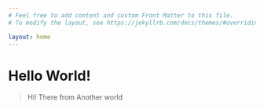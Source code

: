 ```yaml
---
# Feel free to add content and custom Front Matter to this file.
# To modify the layout, see https://jekyllrb.com/docs/themes/#overriding-theme-defaults

layout: home
---
```

<html>
  <head>
    <meta charset="utf-8">
  
  </head>
  <body>
    <h1>Hello World!</h1>
    <blockquote> Hi! There from Another world </blockquote>
  </body>
</html>